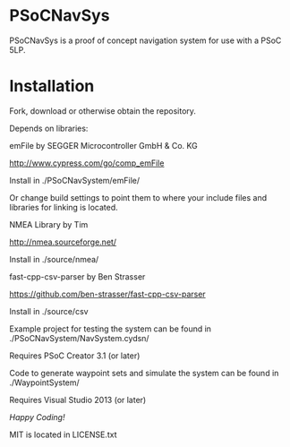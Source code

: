 PSoCNavSys
==============
PSoCNavSys is a proof of concept navigation system for use with a PSoC 5LP.

Installation
==============
Fork, download or otherwise obtain the repository.

Depends on libraries:

emFile by SEGGER Microcontroller GmbH & Co. KG

http://www.cypress.com/go/comp_emFile

Install in ./PSoCNavSystem/emFile/

Or change build settings to point them to where your include files and libraries for linking is located.


NMEA Library by Tim

http://nmea.sourceforge.net/

Install in ./source/nmea/


fast-cpp-csv-parser by Ben Strasser

https://github.com/ben-strasser/fast-cpp-csv-parser

Install in ./source/csv

Example project for testing the system can be found in ./PSoCNavSystem/NavSystem.cydsn/

Requires PSoC Creator 3.1 (or later)

Code to generate waypoint sets and simulate the system can be found in ./WaypointSystem/

Requires Visual Studio 2013 (or later)

*Happy Coding!*

MIT is located in LICENSE.txt
